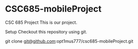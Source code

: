 # CSC685-mobileProject

CSC 685 Project
This is our project.

Setup
Checkout this repository using git.

git clone git@github.com:opt1mus777/csc685-mobileProject.git
